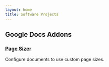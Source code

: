 ```yaml
---
layout: home
title: Software Projects
---
```

## Google Docs Addons

### [Page Sizer](page-sizer)

Configure documents to use custom page sizes.
